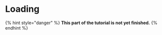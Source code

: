 # Loading

{% hint style="danger" %}
**This part of the tutorial is not yet finished.**
{% endhint %}

